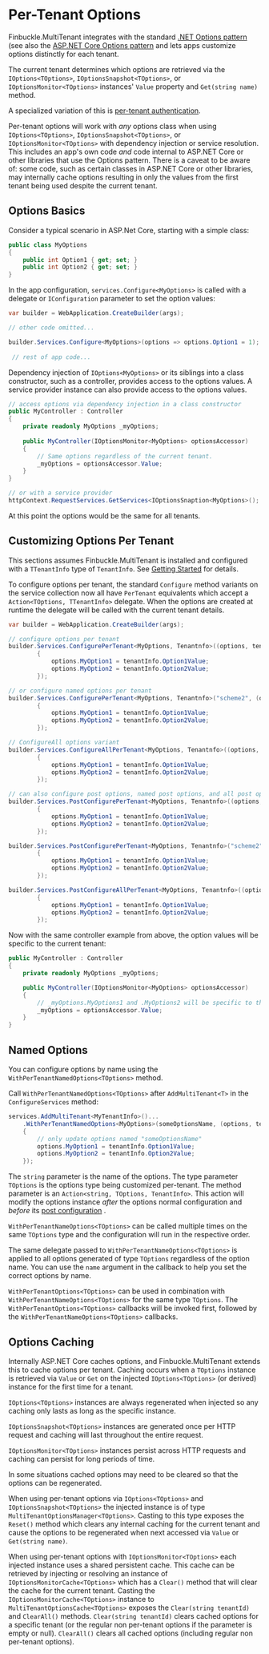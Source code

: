 # Per-Tenant Options

Finbuckle.MultiTenant integrates with the
standard [.NET Options pattern](https://learn.microsoft.com/en-us/dotnet/core/extensions/options) (see also the [ASP.NET
Core Options pattern](https://docs.microsoft.com/en-us/aspnet/core/fundamentals/configuration/options) and lets apps
customize options distinctly for each tenant.

The current tenant determines which options are retrieved via
the `IOptions<TOptions>`, `IOptionsSnapshot<TOptions>`, or `IOptionsMonitor<TOptions>` instances' `Value` property and
`Get(string name)` method.

A specialized variation of this is [per-tenant authentication](Authentication).

Per-tenant options will work with *any* options class when using `IOptions<TOptions>`, `IOptionsSnapshot<TOptions>`,
or `IOptionsMonitor<TOptions>` with dependency injection or service resolution. This includes an app's own code *and*
code internal to ASP.NET Core or other libraries that use the Options pattern. There is a caveat to be aware of: some
code, such as certain classes in ASP.NET Core or other libraries, may internally cache options resulting in only the
values from the first tenant being used despite the current tenant.

## Options Basics

Consider a typical scenario in ASP.Net Core, starting with a simple class:

```cs
public class MyOptions
{
    public int Option1 { get; set; }
    public int Option2 { get; set; }
}
```

In the app configuration, `services.Configure<MyOptions>` is called with a delegate
or `IConfiguration` parameter to set the option values:

```cs
var builder = WebApplication.CreateBuilder(args);

// other code omitted...

builder.Services.Configure<MyOptions>(options => options.Option1 = 1);
        
 // rest of app code...
```

Dependency injection of `IOptions<MyOptions>` or its siblings into a class constructor, such as a controller, provides
access to the options values. A service provider instance can also provide access to the options values.

```cs
// access options via dependency injection in a class constructor
public MyController : Controller
{
    private readonly MyOptions _myOptions;
    
    public MyController(IOptionsMonitor<MyOptions> optionsAccessor)
    {
        // Same options regardless of the current tenant.
        _myOptions = optionsAccessor.Value;
    }
}

// or with a service provider
httpContext.RequestServices.GetServices<IOptionsSnaption<MyOptions>();
```

At this point the options would be the same for all tenants.

## Customizing Options Per Tenant

This sections assumes Finbuckle.MultiTenant is installed and configured with a `TTenantInfo` type of `TenantInfo`.
See [Getting Started](GettingStarted) for details.

To configure options per tenant, the standard `Configure` method variants on the service collection now all
have `PerTenant` equivalents which accept a `Action<TOptions, TTenantInfo>` delegate. When the options are created at
runtime the delegate will be called with the current tenant details.

```cs
var builder = WebApplication.CreateBuilder(args);

// configure options per tenant
builder.Services.ConfigurePerTenant<MyOptions, Tenantnfo>((options, tenantInfo) =>
        {
            options.MyOption1 = tenantInfo.Option1Value;
            options.MyOption2 = tenantInfo.Option2Value;
        });

// or configure named options per tenant
builder.Services.ConfigurePerTenant<MyOptions, Tenantnfo>("scheme2", (options, tenantInfo) =>
        {
            options.MyOption1 = tenantInfo.Option1Value;
            options.MyOption2 = tenantInfo.Option2Value;
        });

// ConfigureAll options variant
builder.Services.ConfigureAllPerTenant<MyOptions, Tenantnfo>((options, tenantInfo) =>
        {
            options.MyOption1 = tenantInfo.Option1Value;
            options.MyOption2 = tenantInfo.Option2Value;
        });

// can also configure post options, named post options, and all post options variants
builder.Services.PostConfigurePerTenant<MyOptions, Tenantnfo>((options, tenantInfo) =>
        {
            options.MyOption1 = tenantInfo.Option1Value;
            options.MyOption2 = tenantInfo.Option2Value;
        });

builder.Services.PostConfigurePerTenant<MyOptions, Tenantnfo>("scheme2", (options, tenantInfo) =>
        {
            options.MyOption1 = tenantInfo.Option1Value;
            options.MyOption2 = tenantInfo.Option2Value;
        });

builder.Services.PostConfigureAllPerTenant<MyOptions, Tenantnfo>((options, tenantInfo) =>
        {
            options.MyOption1 = tenantInfo.Option1Value;
            options.MyOption2 = tenantInfo.Option2Value;
        });
```

Now with the same controller example from above, the option values will be specific to the current tenant:

```cs
public MyController : Controller
{
    private readonly MyOptions _myOptions;

    public MyController(IOptionsMonitor<MyOptions> optionsAccessor)
    {
        // _myOptions.MyOptions1 and .MyOptions2 will be specific to the current tenant.
        _myOptions = optionsAccessor.Value;
    }
}
```

## Named Options

You can configure options by name using the `WithPerTenantNamedOptions<TOptions>` method.

Call `WithPerTenantNamedOptions<TOptions>` after `AddMultiTenant<T>` in the `ConfigureServices` method:

```cs
services.AddMultiTenant<MyTenantInfo>()...
    .WithPerTenantNamedOptions<MyOptions>(someOptionsName, (options, tenantInfo) =>
    {
        // only update options named "someOptionsName"
        options.MyOption1 = tenantInfo.Option1Value;
        options.MyOption2 = tenantInfo.Option2Value;
    });
```

The `string` parameter is the name of the options. The type parameter `TOptions` is the options type being customized
per-tenant. The method parameter is an `Action<string, TOptions, TenantInfo>`. This action will modify the options
instance *after* the options normal configuration and *before*
its [post configuration](https://docs.microsoft.com/en-us/aspnet/core/fundamentals/configuration/options?#ipostconfigureoptions)
.

`WithPerTenantNameOptions<TOptions>` can be called multiple times on the same `TOptions`
type and the configuration will run in the respective order.

The same delegate passed to `WithPerTenantNameOptions<TOptions>` is applied to all options generated of type `TOptions`
regardless of the option name. You can use the `name` argument in the callback to help you set the correct options by
name.

`WithPerTenantOptions<TOptions>` can be used in combination with `WithPerTenantNameOptions<TOptions>` for the same
type `TOptions`. The `WithPerTenantOptions<TOptions>` callbacks will be invoked first, followed by
the `WithPerTenantNameOptions<TOptions>` callbacks.

## Options Caching

Internally ASP.NET Core caches options, and Finbuckle.MultiTenant extends this to cache options per tenant. Caching
occurs when a `TOptions` instance is retrieved via `Value` or `Get` on the injected `IOptions<TOptions>` (or derived)
instance for the first time for a tenant.

`IOptions<TOptions>` instances are always regenerated when injected so any caching only lasts as long as the specific
instance.

`IOptionsSnapshot<TOptions>` instances are generated once per HTTP request and caching will last throughout the entire
request.

`IOptionsMonitor<TOptions>` instances persist across HTTP requests and caching can persist for long periods of time.

In some situations cached options may need to be cleared so that the options can be regenerated.

When using per-tenant options via `IOptions<TOptions>` and `IOptionsSnapshot<TOptions>` the injected instance is of
type `MultiTenantOptionsManager<TOptions>`. Casting to this type exposes the `Reset()` method which clears any internal
caching for the current tenant and cause the options to be regenerated when next accessed via `Value`
or `Get(string name)`.

When using per-tenant options with `IOptionsMonitor<TOptions>` each injected instance uses a shared persistent cache.
This cache can be retrieved by injecting or resolving an instance of `IOptionsMonitorCache<TOptions>` which has
a `Clear()` method that will clear the cache for the current tenant. Casting the `IOptionsMonitorCache<TOptions>`
instance to `MultiTenantOptionsCache<TOptions>` exposes the `Clear(string tenantId)` and `ClearAll()`
methods. `Clear(string tenantId)` clears cached options for a specific tenant (or the regular non per-tenant options if
the parameter is empty or null). `ClearAll()` clears all cached options (including regular non per-tenant options).